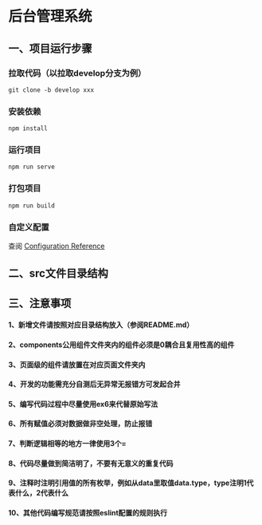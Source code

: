 # 后台管理系统

## 一、项目运行步骤

### 拉取代码（以拉取develop分支为例）
```
git clone -b develop xxx
```
### 安装依赖
```
npm install
```

### 运行项目
```
npm run serve
```

### 打包项目
```
npm run build
```

### 自定义配置
查阅 [Configuration Reference](https://cli.vuejs.org/config/)


## 二、src文件目录结构

## 三、注意事项

#### 1、新增文件请按照对应目录结构放入（参阅README.md）
#### 2、components公用组件文件夹内的组件必须是0耦合且复用性高的组件
#### 3、页面级的组件请放置在对应页面文件夹内
#### 4、开发的功能需充分自测后无异常无报错方可发起合并
#### 5、编写代码过程中尽量使用ex6来代替原始写法
#### 6、所有赋值必须对数据做非空处理，防止报错
#### 7、判断逻辑相等的地方一律使用3个=
#### 8、代码尽量做到简洁明了，不要有无意义的重复代码
#### 9、注释时注明引用值的所有枚举，例如从data里取值data.type，type注明1代表什么，2代表什么
#### 10、其他代码编写规范请按照eslint配置的规则执行